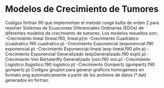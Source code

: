# Modelos de Crecimiento de Tumores
Codigos fortran 90 que implementan el metodo runge kutta de orden 2 para resolver Sistemas de Ecuaciones Diferenciales Ordinarias (EDOs) de diferentes modelos de crecimiento de tumores.
Los modelos resueltos son:
-Crecimiento lineal (lineal.f90, lineal.p)\n
-Crecimiento Cuadratico (cuadratico.f90 cuadratico.p)
-Crecimiento Exponencial (exponencial.f90 exponencial.p)
-Crecimiento Exponencial-lineal (exp-lineal.f90 plin.p)
-Crecimiento Exponencial Generalizado (expGeneralizado.f90 expG.p)
-Crecimiento Von Bertalanffy Generalizado (von.f90 von.p)
-Crecimiento Logistico (logistico.f90 logistico.p)
-Crecimiento Gompertz (gompertz.f90 gompertz.p)
Codigos gnuplot para generar graficos homogeneos en formato png automaticamente a partir de los archivos de datos (*.dat) generados en fortran.
